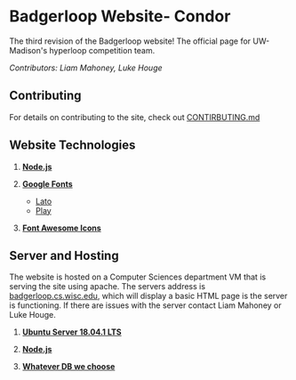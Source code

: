 # Badgerloop Website- Condor

The third revision of the Badgerloop website! The official page for UW-Madison's hyperloop competition team.

*Contributors: Liam Mahoney, Luke Houge*

## Contributing

For details on contributing to the site, check out [CONTIRBUTING.md](contributing.md)

## Website Technologies

1. **[Node.js](https://nodejs.org/en/about/)**

2. **[Google Fonts](https://fonts.google.com/)**

	* [Lato](https://fonts.google.com/specimen/Lato)
	* [Play](https://fonts.google.com/specimen/Play)

3. **[Font Awesome Icons](https://fontawesome.com/v4.7.0/icons/)**

## Server and Hosting
The website is hosted on a Computer Sciences department VM that is serving the site using apache. The servers address is [badgerloop.cs.wisc.edu](badgerloop.cs.wisc.edu), which will display a basic HTML page is the server is functioning. If there are issues with the server contact Liam Mahoney or Luke Houge.
1. **[Ubuntu Server 18.04.1 LTS](https://www.ubuntu.com/download/server)**

2. **[Node.js](https://nodejs.org/en/about/)**

3. **[Whatever DB we choose]()**